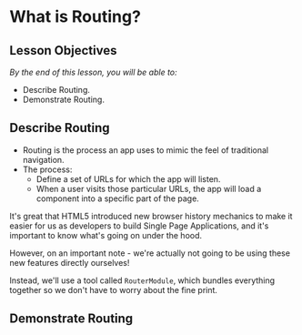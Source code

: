 <!-- Note: Similar to React -->

# What is Routing?

<!--1:57 WDI4 -->

## Lesson Objectives
*By the end of this lesson, you will be able to:*

- Describe Routing.
- Demonstrate Routing.

## Describe Routing

- Routing is the process an app uses to mimic the feel of traditional navigation.
- The process:
    - Define a set of URLs for which the app will listen.
    - When a user visits those particular URLs, the app will load a component into a specific part of the page.


It's great that HTML5 introduced new browser history mechanics to make it easier
  for us as developers to build Single Page Applications, and it's important to know what's going on under the hood.

However, on an important note - we're actually not going to
  be using these new features directly ourselves!

Instead, we'll use a tool called `RouterModule`, which bundles everything together so we don't have to worry about the fine print.

## Demonstrate Routing
<!--
Demo the site in [/router](/router). Show the following:

1) Click on the various links.
    - Note the nested links for `/about`.
    - Note the URL params for `/resume`.
2) Demonstrate sharing/bookmarking a URL.
    - Copy a URL like http://localhost:4200/links.
    - Close the browser.
    - Reopen the browser.
    - Paste the link into the URL bar.
    - Hit enter.
    - Note that it takes you directly to the "page" of the URL you copied. -->
